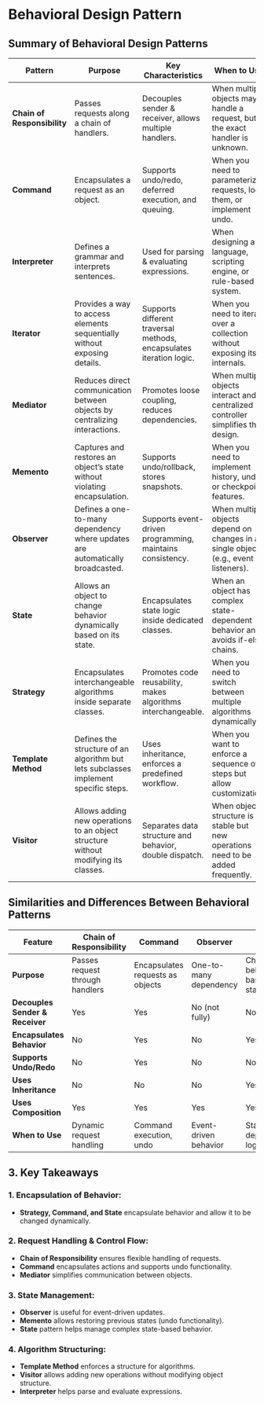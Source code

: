 # Behavioral Design Pattern


## Summary of Behavioral Design Patterns

| **Pattern**          | **Purpose**                                                 | **Key Characteristics**                                        | **When to Use**                                                                 |
|----------------------|-------------------------------------------------------------|----------------------------------------------------------------|--------------------------------------------------------------------------------|
| **Chain of Responsibility** | Passes requests along a chain of handlers. | Decouples sender & receiver, allows multiple handlers. | When multiple objects may handle a request, but the exact handler is unknown. |
| **Command**         | Encapsulates a request as an object. | Supports undo/redo, deferred execution, and queuing. | When you need to parameterize requests, log them, or implement undo. |
| **Interpreter**     | Defines a grammar and interprets sentences. | Used for parsing & evaluating expressions. | When designing a language, scripting engine, or rule-based system. |
| **Iterator**        | Provides a way to access elements sequentially without exposing details. | Supports different traversal methods, encapsulates iteration logic. | When you need to iterate over a collection without exposing its internals. |
| **Mediator**        | Reduces direct communication between objects by centralizing interactions. | Promotes loose coupling, reduces dependencies. | When multiple objects interact and a centralized controller simplifies the design. |
| **Memento**         | Captures and restores an object’s state without violating encapsulation. | Supports undo/rollback, stores snapshots. | When you need to implement history, undo, or checkpoint features. |
| **Observer**        | Defines a one-to-many dependency where updates are automatically broadcasted. | Supports event-driven programming, maintains consistency. | When multiple objects depend on changes in a single object (e.g., event listeners). |
| **State**           | Allows an object to change behavior dynamically based on its state. | Encapsulates state logic inside dedicated classes. | When an object has complex state-dependent behavior and avoids if-else chains. |
| **Strategy**        | Encapsulates interchangeable algorithms inside separate classes. | Promotes code reusability, makes algorithms interchangeable. | When you need to switch between multiple algorithms dynamically. |
| **Template Method** | Defines the structure of an algorithm but lets subclasses implement specific steps. | Uses inheritance, enforces a predefined workflow. | When you want to enforce a sequence of steps but allow customization. |
| **Visitor**         | Allows adding new operations to an object structure without modifying its classes. | Separates data structure and behavior, double dispatch. | When object structure is stable but new operations need to be added frequently. |

## Similarities and Differences Between Behavioral Patterns

| **Feature**          | **Chain of Responsibility** | **Command** | **Observer** | **State** | **Strategy** |
|----------------------|--------------------------|-------------|-------------|----------|------------|
| **Purpose**          | Passes request through handlers | Encapsulates requests as objects | One-to-many dependency | Changes behavior based on state | Encapsulates algorithms |
| **Decouples Sender & Receiver** | Yes | Yes | No (not fully) | No | Yes |
| **Encapsulates Behavior** | No | Yes | No | Yes | Yes |
| **Supports Undo/Redo** | No | Yes | No | No | No |
| **Uses Inheritance** | No | No | No | Yes | Yes |
| **Uses Composition** | Yes | Yes | Yes | Yes | Yes |
| **When to Use** | Dynamic request handling | Command execution, undo | Event-driven behavior | State-dependent logic | Switchable algorithms |

## 3. Key Takeaways

### 1. **Encapsulation of Behavior:**  
   - **Strategy, Command, and State** encapsulate behavior and allow it to be changed dynamically.  

### 2. **Request Handling & Control Flow:**  
   - **Chain of Responsibility** ensures flexible handling of requests.  
   - **Command** encapsulates actions and supports undo functionality.  
   - **Mediator** simplifies communication between objects.  

### 3. **State Management:**  
   - **Observer** is useful for event-driven updates.  
   - **Memento** allows restoring previous states (undo functionality).  
   - **State** pattern helps manage complex state-based behavior.  

### 4. **Algorithm Structuring:**  
   - **Template Method** enforces a structure for algorithms.  
   - **Visitor** allows adding new operations without modifying object structure.  
   - **Interpreter** helps parse and evaluate expressions.  

